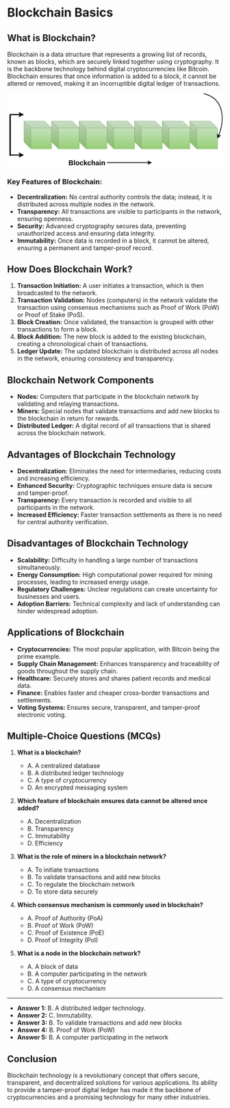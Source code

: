 # Blockchain Basics

## What is Blockchain?
Blockchain is a data structure that represents a growing list of records, known as blocks, which are securely linked together using cryptography. It is the backbone technology behind digital cryptocurrencies like Bitcoin. Blockchain ensures that once information is added to a block, it cannot be altered or removed, making it an incorruptible digital ledger of transactions.


![Blockchain Introduction](../Images/blockchain-introduction.png)


### Key Features of Blockchain:
- **Decentralization:** No central authority controls the data; instead, it is distributed across multiple nodes in the network.
- **Transparency:** All transactions are visible to participants in the network, ensuring openness.
- **Security:** Advanced cryptography secures data, preventing unauthorized access and ensuring data integrity.
- **Immutability:** Once data is recorded in a block, it cannot be altered, ensuring a permanent and tamper-proof record.

## How Does Blockchain Work?
1. **Transaction Initiation:** A user initiates a transaction, which is then broadcasted to the network.
2. **Transaction Validation:** Nodes (computers) in the network validate the transaction using consensus mechanisms such as Proof of Work (PoW) or Proof of Stake (PoS).
3. **Block Creation:** Once validated, the transaction is grouped with other transactions to form a block.
4. **Block Addition:** The new block is added to the existing blockchain, creating a chronological chain of transactions.
5. **Ledger Update:** The updated blockchain is distributed across all nodes in the network, ensuring consistency and transparency.

## Blockchain Network Components
- **Nodes:** Computers that participate in the blockchain network by validating and relaying transactions.
- **Miners:** Special nodes that validate transactions and add new blocks to the blockchain in return for rewards.
- **Distributed Ledger:** A digital record of all transactions that is shared across the blockchain network.

## Advantages of Blockchain Technology
- **Decentralization:** Eliminates the need for intermediaries, reducing costs and increasing efficiency.
- **Enhanced Security:** Cryptographic techniques ensure data is secure and tamper-proof.
- **Transparency:** Every transaction is recorded and visible to all participants in the network.
- **Increased Efficiency:** Faster transaction settlements as there is no need for central authority verification.

## Disadvantages of Blockchain Technology
- **Scalability:** Difficulty in handling a large number of transactions simultaneously.
- **Energy Consumption:** High computational power required for mining processes, leading to increased energy usage.
- **Regulatory Challenges:** Unclear regulations can create uncertainty for businesses and users.
- **Adoption Barriers:** Technical complexity and lack of understanding can hinder widespread adoption.

## Applications of Blockchain
- **Cryptocurrencies:** The most popular application, with Bitcoin being the prime example.
- **Supply Chain Management:** Enhances transparency and traceability of goods throughout the supply chain.
- **Healthcare:** Securely stores and shares patient records and medical data.
- **Finance:** Enables faster and cheaper cross-border transactions and settlements.
- **Voting Systems:** Ensures secure, transparent, and tamper-proof electronic voting.

## Multiple-Choice Questions (MCQs)
1. **What is a blockchain?**
   - A. A centralized database
   - B. A distributed ledger technology
   - C. A type of cryptocurrency
   - D. An encrypted messaging system
   

2. **Which feature of blockchain ensures data cannot be altered once added?**
   - A. Decentralization
   - B. Transparency
   - C. Immutability
   - D. Efficiency
   

3. **What is the role of miners in a blockchain network?**
   - A. To initiate transactions
   - B. To validate transactions and add new blocks
   - C. To regulate the blockchain network
   - D. To store data securely
   

4. **Which consensus mechanism is commonly used in blockchain?**
   - A. Proof of Authority (PoA)
   - B. Proof of Work (PoW)
   - C. Proof of Existence (PoE)
   - D. Proof of Integrity (PoI)
   

5. **What is a node in the blockchain network?**
   - A. A block of data
   - B. A computer participating in the network
   - C. A type of cryptocurrency
   - D. A consensus mechanism
   


---





  -  **Answer 1:** B. A distributed ledger technology.
  - **Answer 2:** C. Immutability.
  - **Answer 3:** B. To validate transactions and add new blocks
  - **Answer 4:** B. Proof of Work (PoW)
  - **Answer 5:** B. A computer participating in the network




## Conclusion
Blockchain technology is a revolutionary concept that offers secure, transparent, and decentralized solutions for various applications. Its ability to provide a tamper-proof digital ledger has made it the backbone of cryptocurrencies and a promising technology for many other industries.

